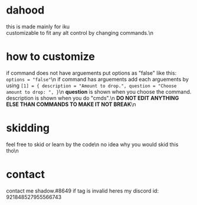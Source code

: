 # dahood
this is made mainly for iku 
<br>
customizable to fit any alt control by changing commands.\n

# how to customize
if command does not have arguements put options as "false" like this: ``options = "false"``\n
if command has arguements add each arguements by using ``[1] = { description = "Amount to drop.", question = "Choose amount to drop: ", }``\n
**question** is shown when you choose the command. description is shown when you do "cmds".\n
**DO NOT EDIT ANYTHING ELSE THAN COMMANDS TO MAKE IT NOT BREAK**\n
# skidding
feel free to skid or learn by the code\n
no idea why you would skid this tho\n
# contact
contact me shadow.#8649
if tag is invalid heres my discord id: 921848527955566743
